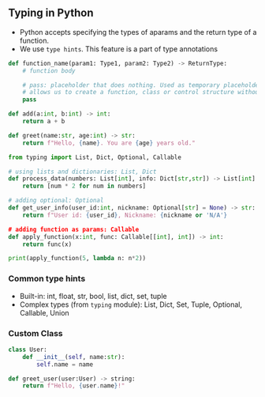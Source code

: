 ## Typing in Python

- Python accepts specifying the types of aparams and the return type of a function.
- We use `type hints`. This feature is a part of type annotations

```py
def function_name(param1: Type1, param2: Type2) -> ReturnType:
    # function body

    # pass: placeholder that does nothing. Used as temporary placeholder
    # allows us to create a function, class or control structure without any actual code inside
    pass

def add(a:int, b:int) -> int:
    return a + b

def greet(name:str, age:int) -> str:
    return f"Hello, {name}. You are {age} years old."

from typing import List, Dict, Optional, Callable

# using lists and dictionaries: List, Dict
def process_data(numbers: List[int], info: Dict[str,str]) -> List[int]:
    return [num * 2 for num in numbers]

# adding optional: Optional
def get_user_info(user_id:int, nickname: Optional[str] = None) -> str:
    return f"User id: {user_id}, Nickname: {nickname or 'N/A'}

# adding function as params: Callable
def apply_function(x:int, func: Callable[[int], int]) -> int:
    return func(x)

print(apply_function(5, lambda n: n*2))
```

### Common type hints

- Built-in: int, float, str, bool, list, dict, set, tuple
- Complex types (from `typing` module): List, Dict, Set, Tuple, Optional, Callable, Union

### Custom Class

```py
class User:
    def __init__(self, name:str):
        self.name = name

def greet_user(user:User) -> string:
    return f"Hello, {user.name}!"
```
